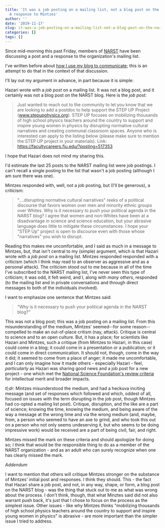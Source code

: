 ```yaml
---
title: 'It was a job posting on a mailing list, not a blog post on the NARST blog:
  A response to Mintzes'
author: ''
date: '2019-11-17'
slug: it-was-a-job-posting-on-a-mailing-list-not-a-blog-post-on-the-narst-blog-a-response-to-mintzes
categories: []
tags: []
---
```


Since mid-morning this past Friday, members of [NARST](https://narst.org/) have 
been discussing a post and a response to the organization's mailing list. 

I've written before about [how I use my blog to communicate](https://joshuamrosenberg.com/post/2019/08/21/responding-to-the-president-s-comments/); this is an attempt to do that in the context of that discussion.

I'll lay out my argument in advance, in part because it is simple:

Hazari wrote with a *job post* on a mailing list. It was not a blog post, and 
it certainly was not a blog post on the NARST blog. Here is the *job post*:

> Just wanted to reach out to the community to let you know that we are 
looking to add a postdoc to help support the STEP UP Project 
(www.stepupphysics.org).  STEP UP focuses on mobilizing thousands of 
high school physics teachers around the country to support and inspire 
young women in physics by disrupting normative cultural narratives and
creating communal classroom spaces. Anyone who is interested can apply 
to the listing below (please make sure to mention the STEP UP project in 
your materials). Link: https://facultycareers.fiu.edu/?posting=517353

I hope that Hazari does not mind my sharing this.

I'd estimate the last 25 posts to the NARST mailing list were job postings. I 
can't recall a single posting to the list that wasn't a job posting (although I 
am sure there was one).

Mintzes responded with, well, not a job posting, but (I'll be generous), a 
criticism:

> "....disrupting normative cultural narratives" reeks of a political discourse that favors women over men and minority ethnic groups over Whites.  Why is it necessary to push your political agenda in the NARST blog?  I agree that women and non-Whites have been at a disadvantage in science and science education, but your abrasive language does little to mitigate these circumstances.  I hope your "STEP Up" project is open to discourse even with those whose "narratives" you wish to disrupt.

Reading this makes me uncomfortable, and I said as much in a message to Mintzes,
but, that isn't central to my (simple) argument, which is that Hazari wrote with a *job 
post* on a mailing list. Mintzes responded responded with a criticism (which I 
think may read to an observer as aggressive and as a personal attack). The 
criticism stood out to me because in all of the time I've subscribed to the NARST 
mailing list, I've never seen this type of criticism; it was odd, it felt weird, 
and I, along with *many others*, responded (to the mailing list and in private 
conversations and through direct messages to both of the individuals involved).

I want to emphasize one sentence that Mintzes said:

> "Why is it necessary to push your political agenda in the NARST blog?"

This was not a blog post; this was a job posting on a mailing list. From this
misunderstanding of the medium, Mintzes' seemed--for some reason--compelled to 
make an out-of-place critism (nay, attack). Critique is central to science and 
to an open culture. But, it has a place; for scientists like Hazari and Mintzes,
such a critique (from Mintzes to Hazari, in this case) could come in a blog; it
could come in a presentation or a publication; or it could come in direct 
communication. It should not, though, come in the way it did; it seemed to come 
from a place of anger; it made me uncomfortable, and I can only imagine how it 
made others - especially Hazari - feel, *particularly* as Hazari was sharing 
good news and a job post for a new project - one which met the [National Science 
Foundation's review criteria](https://nsf.gov/awardsearch/showAward?AWD_ID=1721021&HistoricalAwards=false) for intellectual merit and broader impacts.

*tl;dr*: Mintzes misunderstood the medium, and had a heckuva inciting message 
(and set of responses which followed and which, oddest of all, focused on issues
with the term disrupting in the job post, though Mintzes had co-opted a mailing 
list post). Critique, disruption, and the like are a part of science; knowing 
the time, knowing the medium, and being aware of the way a message at the wrong 
time and via the wrong medium (and, maybe, from, a person who seemed to have an 
axe to grind, and who took this out on a person who not only seems undeserving 
it, but who seems to be doing impressive work) would be received are a part of 
being civil, fair, and right. 

Mintzes missed the mark on these criteria and 
should apologize for doing so; I think that would be the responsible thing to do
as a member of the NARST organization - and as an adult who can surely recognize
when one has clearly missed the mark.

*Addendum*

I want to mention that others will critique Mintzes stronger on the substance 
of Mintzes' initial post and responses. I think they should. This - the fact 
that Hazari share a job post, and not, in any way, shape, or form, a blog post
on the NARST blog - was the thing that stuck out to me as what was wrong about
the process. I don't think, though, that what Minztes said did not also warrant 
push back, it's just that I chose to focus on the process as the simplest issue. 
Other issues - like why Mintzes thinks "mobilizing thousands of  high school physics 
teachers around the country to support and inspire young women in physics" is 
abrasive - are more important than the simpler issue I tried to address.